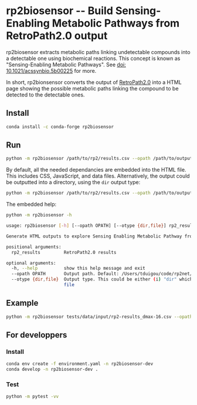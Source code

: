# rp2biosensor -- Build Sensing-Enabling Metabolic Pathways from RetroPath2.0 output

rp2biosensor extracts metabolic paths linking undetectable compounds
into a detectable one using biochemical reactions. This concept is known
as "Sensing-Enabling Metabolic Pathways". See [doi: 10.1021/acssynbio.5b00225](https://doi.org/10.1021/acssynbio.5b00225)
for more.

In short, rp2bionsensor converts the output of [RetroPath2.0](https://www.myexperiment.org/workflows/4987.html) into a HTML page showing the possible metabolic paths linking the compound to be detected to the detectable ones.

## Install

```bash
conda install -c conda-forge rp2biosensor
```

## Run

```bash
python -m rp2biosensor /path/to/rp2/results.csv --opath /path/to/output/file.html --otype file
```

By default, all the needed dependancies are embedded into the HTML file. This includes CSS, JavaScript, and data files. Alternatively, the output could be outputted into a directory, using the `dir` output type:

```bash
python -m rp2biosensor /path/to/rp2/results.csv --opath /path/to/output --otype dir
```

The embedded help:
```bash
python -m rp2biosensor -h

usage: rp2biosensor [-h] [--opath OPATH] [--otype {dir,file}] rp2_results

Generate HTML outputs to explore Sensing Enabling Metabolic Pathway from RetroPath2 results.

positional arguments:
  rp2_results         RetroPath2.0 results

optional arguments:
  -h, --help          show this help message and exit
  --opath OPATH       Output path. Default: /Users/tduigou/code/rp2net/biosensor.html.
  --otype {dir,file}  Output type. This could be either (i) "dir" which means ouput files will outputted into this directory, or (ii) "file" which means that all files will be embedded into a single HTML page. Default:
                      file
```

## Example

```bash
python -m rp2biosensor tests/data/input/rp2-results_dmax-16.csv --opath ./biosensor.html
```

## For developpers

### Install
```bash
conda env create -f environment.yaml -n rp2biosensor-dev
conda develop -n rp2biosensor-dev .
```

### Test
```bash
python -m pytest -vv
```
